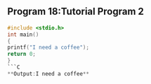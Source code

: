 ## Program 18:Tutorial Program 2
```C
#include <stdio.h>
int main() 
{
printf("I need a coffee");
return 0;
}
```C
**Output:I need a coffee**
